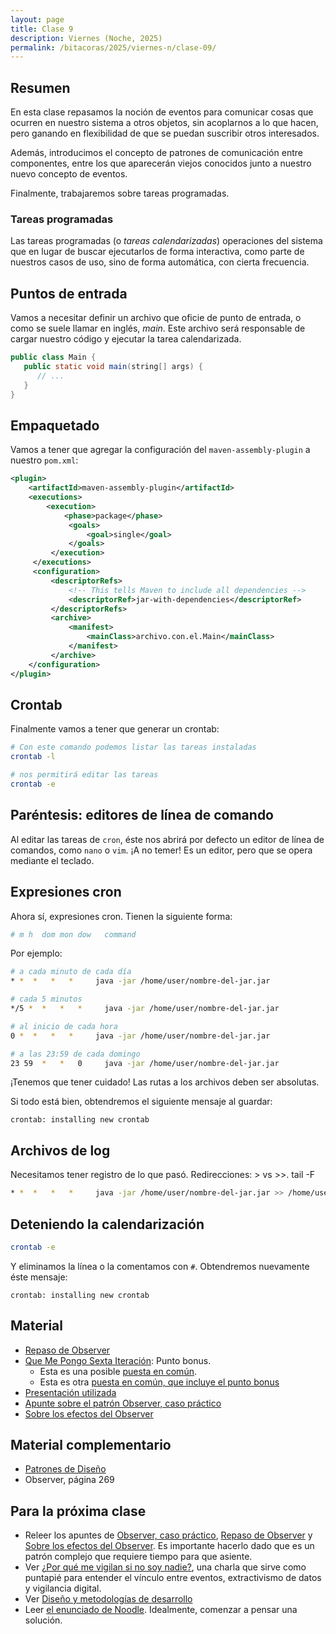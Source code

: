 ```yaml
---
layout: page
title: Clase 9
description: Viernes (Noche, 2025)
permalink: /bitacoras/2025/viernes-n/clase-09/
---
```



## Resumen

En esta clase repasamos la noción de eventos para comunicar cosas que ocurren en nuestro sistema a otros objetos, sin acoplarnos a lo que hacen, pero ganando en flexibilidad de que se puedan suscribir otros interesados.

Además, introducimos el concepto de patrones de comunicación entre componentes, entre los que aparecerán viejos conocidos junto a nuestro nuevo concepto de eventos.

Finalmente, trabajaremos sobre tareas programadas.

### Tareas programadas

Las tareas programadas (o _tareas calendarizadas_) operaciones del sistema que en lugar de buscar ejecutarlos de forma interactiva, como parte de nuestros casos de uso, sino de forma automática, con cierta frecuencia.

##  Puntos de entrada

Vamos a necesitar definir un archivo que oficie de punto de entrada, o como se suele llamar en inglés, _main_. Este archivo será responsable de cargar nuestro código y ejecutar la tarea calendarizada.

```java
public class Main {
   public static void main(string[] args) {
      // ...
   }
}
```

## Empaquetado

Vamos a tener que agregar la configuración del `maven-assembly-plugin` a nuestro `pom.xml`:

```xml
<plugin>
    <artifactId>maven-assembly-plugin</artifactId>
    <executions>
        <execution>
            <phase>package</phase>
             <goals>
                 <goal>single</goal>
             </goals>
         </execution>
     </executions>
     <configuration>
         <descriptorRefs>
             <!-- This tells Maven to include all dependencies -->
             <descriptorRef>jar-with-dependencies</descriptorRef>
         </descriptorRefs>
         <archive>
             <manifest>
                 <mainClass>archivo.con.el.Main</mainClass>
             </manifest>
         </archive>
    </configuration>
</plugin>
```

## Crontab

Finalmente vamos a tener que generar un crontab:

```bash
# Con este comando podemos listar las tareas instaladas
crontab -l
```

```bash
# nos permitirá editar las tareas
crontab -e
```

## Paréntesis: editores de línea de comando

Al editar las tareas de `cron`, éste nos abrirá por defecto un editor de línea de comandos, como `nano` o `vim`. ¡A no temer! Es un editor, pero que se opera mediante el teclado.


## Expresiones cron

Ahora sí, expresiones cron. Tienen la siguiente forma:

```bash
# m h  dom mon dow   command
```

Por ejemplo:

```bash
# a cada minuto de cada día
* *  *   *   *     java -jar /home/user/nombre-del-jar.jar
```

```bash
# cada 5 minutos
*/5 *  *   *   *     java -jar /home/user/nombre-del-jar.jar
```


```bash
# al inicio de cada hora
0 *  *   *   *     java -jar /home/user/nombre-del-jar.jar
```

```bash
# a las 23:59 de cada domingo
23 59  *   *   0     java -jar /home/user/nombre-del-jar.jar
```

¡Tenemos que tener cuidado! Las rutas a los archivos deben ser absolutas.


Si todo está bien, obtendremos el siguiente mensaje al guardar:

```
crontab: installing new crontab
```

## Archivos de log

Necesitamos tener registro de lo que pasó. Redirecciones: > vs >>. tail -F

```bash
* *  *   *   *     java -jar /home/user/nombre-del-jar.jar >> /home/user/tarea_programada.log
```

## Deteniendo la calendarización

```bash
crontab -e
```

Y eliminamos la línea o la comentamos con `#`. Obtendremos nuevamente éste mensaje:

```
crontab: installing new crontab
```


## Material

- [Repaso de Observer](https://gist.github.com/flbulgarelli/142210fd84d13e9df8f9d0290215bebd)
- [Que Me Pongo Sexta Iteración](https://docs.google.com/document/d/1NxqhJj70kt-_4aw-CawlISdJZyedzoOcLAVJAZVZISE/edit): Punto bonus.
   - Esta es una posible [puesta en común](https://drive.google.com/file/d/1JPWEYqw0a_ylqq2zF3zLa2SscGqPFPGg/view?usp=sharing).
   - Esta es otra [puesta en común, que incluye el punto bonus](https://github.com/flbulgarelli/qmp6)
- [Presentación utilizada](https://docs.google.com/presentation/d/1ZSxNDDsTcsi26ZvX69ysqdwmZ_NH_OW3EC7loYpZGSc/edit)
- [Apunte sobre el patrón Observer, caso práctico](https://docs.google.com/document/d/1h8Cce8faTG65RXoElPvAsPS-I8H2MxMbemzMcYCL56I/edit)
- [Sobre los efectos del Observer](https://docs.google.com/document/d/1UwTcRLugqDgZuqfWvOxckwk27UBjDo70AF1znzX24QM/edit#heading=h.y04j3mise0wn)

## Material complementario

- [Patrones de Diseño](https://www.utnianos.com.ar/foro/attachment.php?aid=3577)
- Observer, página 269


## Para la próxima clase

- Releer los apuntes de [Observer, caso práctico](https://docs.google.com/document/d/1h8Cce8faTG65RXoElPvAsPS-I8H2MxMbemzMcYCL56I/edit), [Repaso de Observer](https://gist.github.com/flbulgarelli/142210fd84d13e9df8f9d0290215bebd) y [Sobre los efectos del Observer](https://docs.google.com/document/d/1UwTcRLugqDgZuqfWvOxckwk27UBjDo70AF1znzX24QM/edit#heading=h.y04j3mise0wn). Es importante hacerlo dado que es un patrón complejo que requiere tiempo para que asiente.
- Ver [¿Por qué me vigilan si no soy nadie?](https://www.youtube.com/watch?v=NPE7i8wuupk), una charla que sirve como puntapié para entender el vínculo entre eventos, extractivismo de datos y  vigilancia digital.
- Ver [Diseño y metodologías de desarrollo](https://docs.google.com/document/d/11PQO8NPSOV4SW0ZwtFsh4RCtWubuEBV6E5qPicqJNKs/edit)
- Leer [el enunciado de Noodle](https://docs.google.com/document/d/1-Qpv38kB29lNuzIi88TkTg4LGbO_iNijoVesZyvG5wM/edit#heading=h.3sssitpwxf4t). Idealmente, comenzar a pensar una solución.
